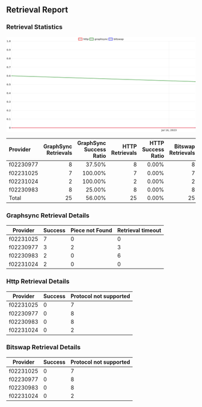 ## Retrieval Report
### Retrieval Statistics
<img src="https://raw.githubusercontent.com/data-preservation-programs/filplus-checker-assets/main/filecoin-project/filecoin-plus-large-datasets/issues/1318/1689831287652.png"/>

| Provider  | GraphSync Retrievals | GraphSync Success Ratio | HTTP Retrievals | HTTP Success Ratio | Bitswap Retrievals | Bitswap Success Ratio |
| :-------- | -------------------: | ----------------------: | --------------: | -----------------: | -----------------: | --------------------: |
| f02230977 |                    8 |                  37.50% |               8 |              0.00% |                  8 |                 0.00% |
| f02231025 |                    7 |                 100.00% |               7 |              0.00% |                  7 |                 0.00% |
| f02231024 |                    2 |                 100.00% |               2 |              0.00% |                  2 |                 0.00% |
| f02230983 |                    8 |                  25.00% |               8 |              0.00% |                  8 |                 0.00% |
| Total     |                   25 |                  56.00% |              25 |              0.00% |                 25 |                 0.00% |

### Graphsync Retrieval Details
| Provider  | Success | Piece not Found | Retrieval timeout |
| --------- | ------- | --------------- | ----------------- |
| f02231025 | 7       | 0               | 0                 |
| f02230977 | 3       | 2               | 3                 |
| f02230983 | 2       | 0               | 6                 |
| f02231024 | 2       | 0               | 0                 |

### Http Retrieval Details
| Provider  | Success | Protocol not supported |
| --------- | ------- | ---------------------- |
| f02231025 | 0       | 7                      |
| f02230977 | 0       | 8                      |
| f02230983 | 0       | 8                      |
| f02231024 | 0       | 2                      |

### Bitswap Retrieval Details
| Provider  | Success | Protocol not supported |
| --------- | ------- | ---------------------- |
| f02231025 | 0       | 7                      |
| f02230977 | 0       | 8                      |
| f02230983 | 0       | 8                      |
| f02231024 | 0       | 2                      |
